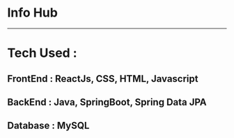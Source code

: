 # Info Hub
-------------------
# Tech Used :
FrontEnd : ReactJs, CSS, HTML, Javascript
------
BackEnd : Java, SpringBoot, Spring Data JPA
-----
Database : MySQL
------------------



